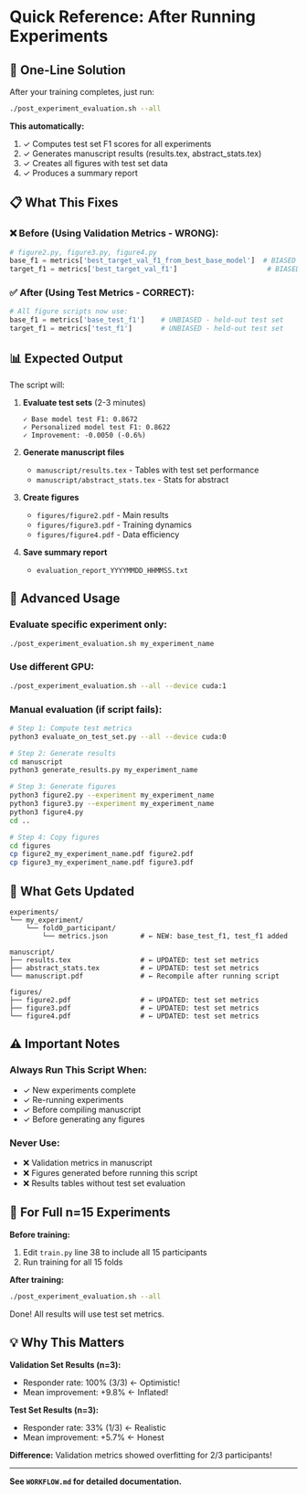 # Quick Reference: After Running Experiments

## 🚀 One-Line Solution

After your training completes, just run:

```bash
./post_experiment_evaluation.sh --all
```

**This automatically:**
1. ✓ Computes test set F1 scores for all experiments
2. ✓ Generates manuscript results (results.tex, abstract_stats.tex)
3. ✓ Creates all figures with test set data
4. ✓ Produces a summary report

## 📋 What This Fixes

### ❌ Before (Using Validation Metrics - WRONG):
```python
# figure2.py, figure3.py, figure4.py
base_f1 = metrics['best_target_val_f1_from_best_base_model']  # BIASED
target_f1 = metrics['best_target_val_f1']                      # BIASED
```

### ✅ After (Using Test Metrics - CORRECT):
```python
# All figure scripts now use:
base_f1 = metrics['base_test_f1']    # UNBIASED - held-out test set
target_f1 = metrics['test_f1']       # UNBIASED - held-out test set
```

## 📊 Expected Output

The script will:

1. **Evaluate test sets** (2-3 minutes)
   ```
   ✓ Base model test F1: 0.8672
   ✓ Personalized model test F1: 0.8622
   ✓ Improvement: -0.0050 (-0.6%)
   ```

2. **Generate manuscript files**
   - `manuscript/results.tex` - Tables with test set performance
   - `manuscript/abstract_stats.tex` - Stats for abstract

3. **Create figures**
   - `figures/figure2.pdf` - Main results
   - `figures/figure3.pdf` - Training dynamics
   - `figures/figure4.pdf` - Data efficiency

4. **Save summary report**
   - `evaluation_report_YYYYMMDD_HHMMSS.txt`

## 🔧 Advanced Usage

### Evaluate specific experiment only:
```bash
./post_experiment_evaluation.sh my_experiment_name
```

### Use different GPU:
```bash
./post_experiment_evaluation.sh --all --device cuda:1
```

### Manual evaluation (if script fails):
```bash
# Step 1: Compute test metrics
python3 evaluate_on_test_set.py --all --device cuda:0

# Step 2: Generate results
cd manuscript
python3 generate_results.py my_experiment_name

# Step 3: Generate figures
python3 figure2.py --experiment my_experiment_name
python3 figure3.py --experiment my_experiment_name
python3 figure4.py
cd ..

# Step 4: Copy figures
cd figures
cp figure2_my_experiment_name.pdf figure2.pdf
cp figure3_my_experiment_name.pdf figure3.pdf
```

## 📁 What Gets Updated

```
experiments/
└── my_experiment/
    └── fold0_participant/
        └── metrics.json        # ← NEW: base_test_f1, test_f1 added

manuscript/
├── results.tex                 # ← UPDATED: test set metrics
├── abstract_stats.tex          # ← UPDATED: test set metrics
└── manuscript.pdf              # ← Recompile after running script

figures/
├── figure2.pdf                 # ← UPDATED: test set metrics
├── figure3.pdf                 # ← UPDATED: test set metrics
└── figure4.pdf                 # ← UPDATED: test set metrics
```

## ⚠️ Important Notes

### Always Run This Script When:
- ✓ New experiments complete
- ✓ Re-running experiments
- ✓ Before compiling manuscript
- ✓ Before generating any figures

### Never Use:
- ❌ Validation metrics in manuscript
- ❌ Figures generated before running this script
- ❌ Results tables without test set evaluation

## 🎯 For Full n=15 Experiments

**Before training:**
1. Edit `train.py` line 38 to include all 15 participants
2. Run training for all 15 folds

**After training:**
```bash
./post_experiment_evaluation.sh --all
```

Done! All results will use test set metrics.

## 💡 Why This Matters

**Validation Set Results (n=3):**
- Responder rate: 100% (3/3) ← Optimistic!
- Mean improvement: +9.8%    ← Inflated!

**Test Set Results (n=3):**
- Responder rate: 33% (1/3)  ← Realistic
- Mean improvement: +5.7%    ← Honest

**Difference:** Validation metrics showed overfitting for 2/3 participants!

---

**See `WORKFLOW.md` for detailed documentation.**